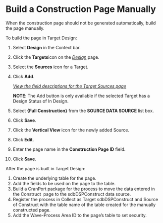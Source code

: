 # Build a Construction Page Manually

When the construction page should not be generated automatically, build
the page manually.

To build the page in Target Design:

1.  Select **Design** in the Context bar.

2.  Click the **Targets**icon on the
    *[Design](../../../Migration/Design/Page_Desc/Design.htm)* page.

3.  Select the **Sources** icon for a Target.

4.  Click **Add**.
    
    *[View the field descriptions for the Target Sources
    page](../../../Migration/Design/Page_Desc/Target_Sources_H_Design.htm)*
    
    **NOTE**: The Add button is only available if the selected Target
    has a Design Status of In Design.

5.  Select **{Full Construction}** from the **SOURCE DATA SOURCE** list
    box.

6.  Click **Save**.

7.  Click the **Vertical View** icon for the newly added Source.

8.  Click **Edit**.

9.  Enter the page name in the **Construction Page ID** field.

10. Click **Save**.

After the page is built in Target Design:

1.  Create the underlying table for the page.
2.  Add the fields to be used on the page to the table.
3.  Build a CranPort package for the process to move the data entered in
    the Construct  page to the sdbDSPConstruct data source.
4.  Register the process in Collect as Target sdbDSPConstruct and Source
    of Construct with the table name of the table created for the
    manually constructed page.
5.  Add the Wave-Process Area ID to the page’s table to set security.
